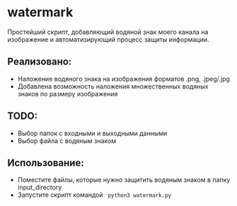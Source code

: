 # watermark
Простейший скрипт, добавляющий водяной знак моего канала на изображение и автоматизирующий процесс защиты информации.

## Реализовано:
- Наложение водяного знака на изображения форматов .png, .jpeg/.jpg
- Добавлена возможность наложения множественных водяных знаков по размеру изображения

## TODO:
- Выбор папок с входными и выходными данными
- Выбор файла с водяным знаком

## Использование:
- Поместите файлы, которые нужно защитить водяным знаком в папку input_directory
- Запустите скрипт командой 
`
python3 watermark.py`
